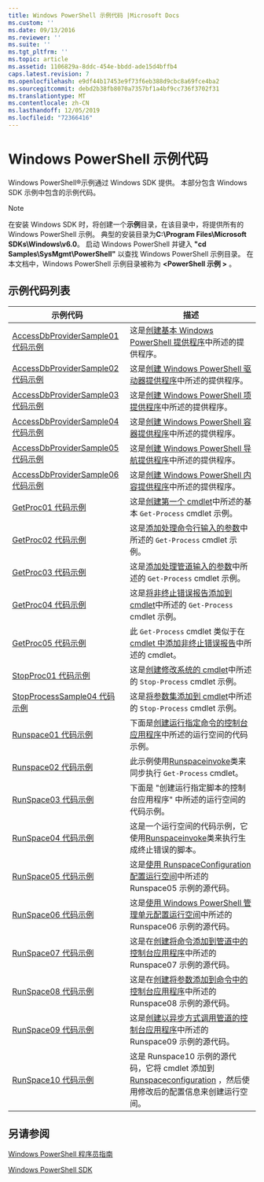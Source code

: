 ```yaml
---
title: Windows PowerShell 示例代码 |Microsoft Docs
ms.custom: ''
ms.date: 09/13/2016
ms.reviewer: ''
ms.suite: ''
ms.tgt_pltfrm: ''
ms.topic: article
ms.assetid: 1106829a-8ddc-454e-bbdd-ade15d4bffb4
caps.latest.revision: 7
ms.openlocfilehash: e9df44b17453e9f73f6eb388d9cbc8a69fce4ba2
ms.sourcegitcommit: debd2b38fb8070a7357bf1a4bf9cc736f3702f31
ms.translationtype: MT
ms.contentlocale: zh-CN
ms.lasthandoff: 12/05/2019
ms.locfileid: "72366416"
---
```

# <a name="windows-powershell-sample-code"></a>Windows PowerShell 示例代码

Windows PowerShell®示例通过 Windows SDK 提供。 本部分包含 Windows SDK 示例中包含的示例代码。

> [!NOTE]
> 在安装 Windows SDK 时，将创建一个**示例**目录，在该目录中，将提供所有的 Windows PowerShell 示例。 典型的安装目录为**C:\Program Files\Microsoft SDKs\Windows\v6.0**。
> 启动 Windows PowerShell 并键入 **"cd Samples\SysMgmt\PowerShell"** 以查找 Windows PowerShell 示例目录。 在本文档中，Windows PowerShell 示例目录被称为 **\<PowerShell 示例 >** 。

## <a name="sample-code-listing"></a>示例代码列表

|示例代码|描述|
|-----------------|-----------------|
|[AccessDbProviderSample01 代码示例](./accessdbprovidersample01-code-sample.md)|这是[创建基本 Windows PowerShell 提供程序](./creating-a-basic-windows-powershell-provider.md)中所述的提供程序。|
|[AccessDbProviderSample02 代码示例](./accessdbprovidersample02-code-sample.md)|这是[创建 Windows PowerShell 驱动器提供程序](./creating-a-windows-powershell-drive-provider.md)中所述的提供程序。|
|[AccessDbProviderSample03 代码示例](./accessdbprovidersample03-code-sample.md)|这是[创建 Windows PowerShell 项提供程序](./creating-a-windows-powershell-item-provider.md)中所述的提供程序。|
|[AccessDbProviderSample04 代码示例](./accessdbprovidersample04-code-sample.md)|这是[创建 Windows PowerShell 容器提供程序](./creating-a-windows-powershell-container-provider.md)中所述的提供程序。|
|[AccessDbProviderSample05 代码示例](./accessdbprovidersample05-code-sample.md)|这是[创建 Windows PowerShell 导航提供程序](./creating-a-windows-powershell-navigation-provider.md)中所述的提供程序。|
|[AccessDbProviderSample06 代码示例](./accessdbprovidersample06-code-sample.md)|这是[创建 Windows PowerShell 内容提供程序](./creating-a-windows-powershell-content-provider.md)中所述的提供程序。|
|[GetProc01 代码示例](./getproc01-code-samples.md)|这是[创建第一个 cmdlet](../cmdlet/creating-a-cmdlet-without-parameters.md)中所述的基本 `Get-Process` cmdlet 示例。|
|[GetProc02 代码示例](./getproc02-code-samples.md)|这是[添加处理命令行输入的参数](../cmdlet/adding-parameters-that-process-command-line-input.md)中所述的 `Get-Process` cmdlet 示例。|
|[GetProc03 代码示例](./getproc03-code-samples.md)|这是[添加处理管道输入的参数](../cmdlet/adding-parameters-that-process-pipeline-input.md)中所述的 `Get-Process` cmdlet 示例。|
|[GetProc04 代码示例](./getproc04-code-samples.md)|这是[将非终止错误报告添加到 cmdlet](../cmdlet/adding-non-terminating-error-reporting-to-your-cmdlet.md)中所述的 `Get-Process` cmdlet 示例。|
|[GetProc05 代码示例](./getproc05-code-samples.md)|此 `Get-Process` cmdlet 类似于在[cmdlet 中添加非终止错误报告](../cmdlet/adding-non-terminating-error-reporting-to-your-cmdlet.md)中所述的 cmdlet。|
|[StopProc01 代码示例](./stopproc01-code-samples.md)|这是[创建修改系统的 cmdlet](../cmdlet/creating-a-cmdlet-that-modifies-the-system.md)中所述的 `Stop-Process` cmdlet 示例。|
|[StopProcessSample04 代码示例](./stopprocesssample04-code-samples.md)|这是[将参数集添加到 cmdlet](../cmdlet/adding-parameter-sets-to-a-cmdlet.md)中所述的 `Stop-Process` cmdlet 示例。|
|[Runspace01 代码示例](./runspace01-code-samples.md)|下面是[创建运行指定命令的控制台应用程序](/dotnet/csharp/programming-guide/inside-a-program/hello-world-your-first-program)中所述的运行空间的代码示例。|
|[Runspace02 代码示例](./runspace02-code-samples.md)|此示例使用[Runspaceinvoke](/dotnet/api/System.Management.Automation.RunspaceInvoke)类来同步执行 `Get-Process` cmdlet。|
|[RunSpace03 代码示例](./runspace03-code-samples.md)|下面是 "创建运行指定脚本的控制台应用程序" 中所述的运行空间的代码示例。|
|[RunSpace04 代码示例](./runspace04-code-samples.md)|这是一个运行空间的代码示例，它使用[Runspaceinvoke](/dotnet/api/System.Management.Automation.RunspaceInvoke)类来执行生成终止错误的脚本。|
|[RunSpace05 代码示例](./runspace05-code-sample.md)|这是[使用 RunspaceConfiguration 配置运行空间](https://msdn.microsoft.com/en-us/42681d19-2d05-4975-befd-afb1990e79b2)中所述的 Runspace05 示例的源代码。|
|[RunSpace06 代码示例](./runspace06-code-sample.md)|这是[使用 Windows PowerShell 管理单元配置运行空间](https://msdn.microsoft.com/en-us/a7289ee8-9732-49ee-91c7-d533e9538b83)中所述的 Runspace06 示例的源代码。|
|[RunSpace07 代码示例](./runspace07-code-sample.md)|这是在[创建将命令添加到管道中的控制台应用程序](https://msdn.microsoft.com/en-us/01eb7808-e97b-4905-80be-9e2fa38c262e)中所述的 Runspace07 示例的源代码。|
|[RunSpace08 代码示例](./runspace08-code-sample.md)|这是在[创建将参数添加到命令中的控制台应用程序](https://msdn.microsoft.com/en-us/848b2b46-60f1-4a86-b448-cfc7c0cccfba)中所述的 Runspace08 示例的源代码。|
|[RunSpace09 代码示例](./runspace09-code-sample.md)|这是[创建以异步方式调用管道的控制台应用程序](https://msdn.microsoft.com/en-us/198c1c94-2a06-457e-93ce-c0d910618e47)中所述的 Runspace09 示例的源代码。|
|[RunSpace10 代码示例](./runspace10-code-sample.md)|这是 Runspace10 示例的源代码，它将 cmdlet 添加到[Runspaceconfiguration](/dotnet/api/System.Management.Automation.Runspaces.RunspaceConfiguration) ，然后使用修改后的配置信息来创建运行空间。|

## <a name="see-also"></a>另请参阅

[Windows PowerShell 程序员指南](./windows-powershell-programmer-s-guide.md)

[Windows PowerShell SDK](../windows-powershell-reference.md)